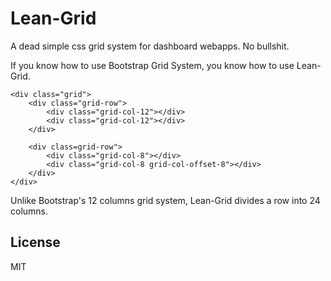 # Lean-Grid

A dead simple css grid system for dashboard webapps. No bullshit.

If you know how to use Bootstrap Grid System, you know how to use Lean-Grid.

    <div class="grid">
        <div class="grid-row">
            <div class="grid-col-12"></div>
            <div class="grid-col-12"></div>
        </div>
        
        <div class=grid-row">
            <div class="grid-col-8"></div>
            <div class="grid-col-8 grid-col-offset-8"></div>
        </div>
    </div>
    
Unlike Bootstrap's 12 columns grid system, Lean-Grid divides a row into 24 columns.

## License

MIT